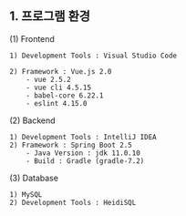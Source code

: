 ## 1. 프로그램 환경

(1) Frontend

	1) Development Tools : Visual Studio Code

	2) Framework : Vue.js 2.0
		- vue 2.5.2
		- vue cli 4.5.15
		- babel-core 6.22.1
		- eslint 4.15.0

(2) Backend

	1) Development Tools : IntelliJ IDEA
	2) Framework : Spring Boot 2.5
		- Java Version : jdk 11.0.10
		- Build : Gradle (gradle-7.2)

(3) Database

	1) MySQL
	2) Development Tools : HeidiSQL



